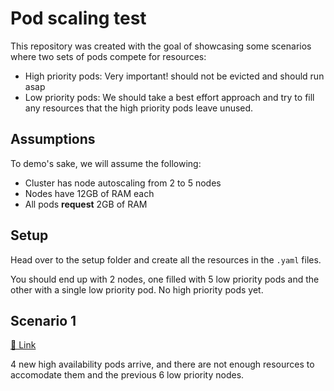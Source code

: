 # Pod scaling test

This repository was created with the goal of showcasing some scenarios where two sets of pods compete for resources:

- High priority pods: Very important! should not be evicted and should run asap
- Low priority pods: We should take a best effort approach and try to fill any resources that the high priority pods leave unused.

## Assumptions

To demo's sake, we will assume the following:

- Cluster has node autoscaling from 2 to 5 nodes
- Nodes have 12GB of RAM each
- All pods **request** 2GB of RAM

## Setup

Head over to the setup folder and create all the resources in the `.yaml` files.

You should end up with 2 nodes, one filled with 5 low priority pods and the other with a single low priority pod. No high priority pods yet.

## Scenario 1

[🔗 Link](scenario1.md)

4 new high availability pods arrive, and there are not enough resources to accomodate them and the previous 6 low priority nodes.
